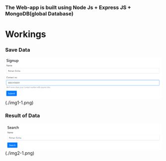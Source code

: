 ### The Web-app is built using Node Js + Express JS + MongoDB(global Database)

# Workings

### Save Data
![Save User Data](./img1.png) 
(./img1-1.png)

### Result of Data
![Result of Data](./img2.png)
(./img2-1.png)
